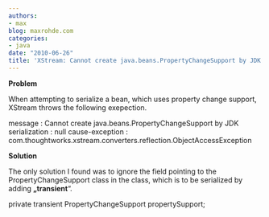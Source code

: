 ```yaml
---
authors:
- max
blog: maxrohde.com
categories:
- java
date: "2010-06-26"
title: 'XStream: Cannot create java.beans.PropertyChangeSupport by JDK serialization'
---
```


**Problem**

When attempting to serialize a bean, which uses property change support, XStream throws the following exepection.

message : Cannot create java.beans.PropertyChangeSupport by JDK serialization : null cause-exception : com.thoughtworks.xstream.converters.reflection.ObjectAccessException

**Solution**

The only solution I found was to ignore the field pointing to the PropertyChangeSupport class in the class, which is to be serialized by adding **„transient**“.

private transient PropertyChangeSupport propertySupport;